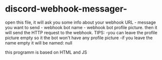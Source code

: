 # discord-webhook-messager-
open this file, it will ask you some info about your webhook URL - message you want to send - webhook bot name - webhook bot profile picture. then it will send the HTTP request to the webhook. 
TIPS: 
-you can leave the profile picture empty so it the bot won't have any profile picture 
-if you leave the name empty it will be named: null 

this programm is based on HTML and JS
